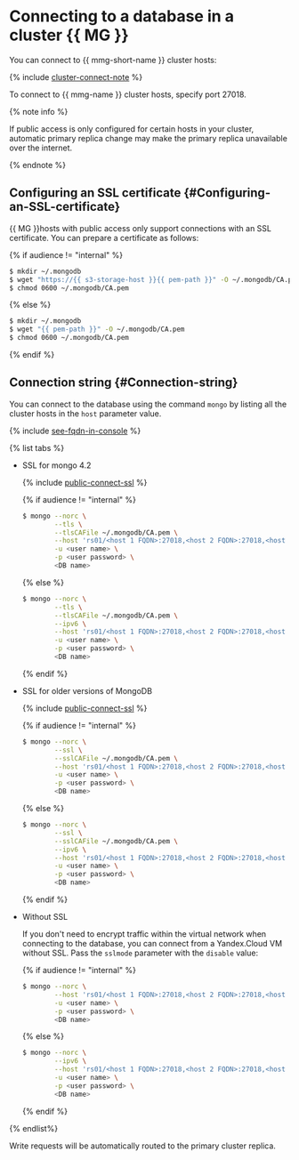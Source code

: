 # Connecting to a database in a cluster {{ MG }}

You can connect to {{ mmg-short-name }} cluster hosts:

{% include [cluster-connect-note](../../_includes/mdb/cluster-connect-note.md) %}

To connect to {{ mmg-name }} cluster hosts, specify port 27018.

{% note info %}

If public access is only configured for certain hosts in your cluster, automatic primary replica change may make the primary replica unavailable over the internet.

{% endnote %}

## Configuring an SSL certificate {#Configuring-an-SSL-certificate}

{{ MG }}hosts with public access only support connections with an SSL certificate. You can prepare a certificate as follows:

{% if audience != "internal" %}

```bash
$ mkdir ~/.mongodb
$ wget "https://{{ s3-storage-host }}{{ pem-path }}" -O ~/.mongodb/CA.pem
$ chmod 0600 ~/.mongodb/CA.pem
```

{% else %}

```bash
$ mkdir ~/.mongodb
$ wget "{{ pem-path }}" -O ~/.mongodb/CA.pem
$ chmod 0600 ~/.mongodb/CA.pem
```

{% endif %}

## Connection string {#Connection-string}

You can connect to the database using the command `mongo` by listing all the cluster hosts in the `host` parameter value.

{% include [see-fqdn-in-console](../../_includes/mdb/see-fqdn-in-console.md) %}

{% list tabs %}

- SSL for mongo 4.2

  {% include [public-connect-ssl](../../_includes/mdb/public-connect-ssl.md) %}

  {% if audience != "internal" %}

  ```bash
  $ mongo --norc \
          --tls \
          --tlsCAFile ~/.mongodb/CA.pem \
          --host 'rs01/<host 1 FQDN>:27018,<host 2 FQDN>:27018,<host N FQDN>:27018' \
          -u <user name> \
          -p <user password> \
          <DB name>
  ```

  {% else %}

  ```bash
  $ mongo --norc \
          --tls \
          --tlsCAFile ~/.mongodb/CA.pem \
          --ipv6 \
          --host 'rs01/<host 1 FQDN>:27018,<host 2 FQDN>:27018,<host N FQDN>:27018' \
          -u <user name> \
          -p <user password> \
          <DB name>
  ```

  {% endif %}

- SSL for older versions of MongoDB

  {% include [public-connect-ssl](../../_includes/mdb/public-connect-ssl.md) %}

  {% if audience != "internal" %}

  ```bash
  $ mongo --norc \
          --ssl \
          --sslCAFile ~/.mongodb/CA.pem \
          --host 'rs01/<host 1 FQDN>:27018,<host 2 FQDN>:27018,<host N FQDN>:27018' \
          -u <user name> \
          -p <user password> \
          <DB name>
  ```

  {% else %}

  ```bash
  $ mongo --norc \
          --ssl \
          --sslCAFile ~/.mongodb/CA.pem \
          --ipv6 \
          --host 'rs01/<host 1 FQDN>:27018,<host 2 FQDN>:27018,<host N FQDN>:27018' \
          -u <user name> \
          -p <user password> \
          <DB name>
  ```

  {% endif %}

- Without SSL

  If you don't need to encrypt traffic within the virtual network when connecting to the database, you can connect from a Yandex.Cloud VM without SSL. Pass the `sslmode` parameter with the `disable` value:

  {% if audience != "internal" %}

  ```bash
  $ mongo --norc \
          --host 'rs01/<host 1 FQDN>:27018,<host 2 FQDN>:27018,<host N FQDN>:27018' \
          -u <user name> \
          -p <user password> \
          <DB name>
  ```

  {% else %}

  ```bash
  $ mongo --norc \
          --ipv6 \
          --host 'rs01/<host 1 FQDN>:27018,<host 2 FQDN>:27018,<host N FQDN>:27018' \
          -u <user name> \
          -p <user password> \
          <DB name>
  ```

  {% endif %}

{% endlist%}

Write requests will be automatically routed to the primary cluster replica.

